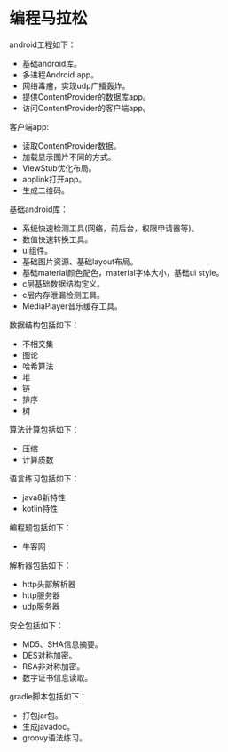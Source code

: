 # 编程马拉松

android工程如下：

+ 基础android库。
+ 多进程Android app。
+ 网络毒瘤，实现udp广播轰炸。
+ 提供ContentProvider的数据库app。
+ 访问ContentProvider的客户端app。

客户端app:

+ 读取ContentProvider数据。
+ 加载显示图片不同的方式。
+ ViewStub优化布局。
+ applink打开app。
+ 生成二维码。

基础android库：

+ 系统快速检测工具(网络，前后台，权限申请器等)。
+ 数值快速转换工具。
+ ui组件。
+ 基础图片资源、基础layout布局。
+ 基础material颜色配色，material字体大小，基础ui style。
+ c层基础数据结构定义。
+ c层内存泄漏检测工具。
+ MediaPlayer音乐缓存工具。

数据结构包括如下：

+ 不相交集
+ 图论
+ 哈希算法
+ 堆
+ 链
+ 排序
+ 树

算法计算包括如下：

+ 压缩
+ 计算质数

语言练习包括如下：

+ java8新特性
+ kotlin特性

编程题包括如下：

+ 牛客网

解析器包括如下：

+ http头部解析器
+ http服务器
+ udp服务器

安全包括如下：

+ MD5、SHA信息摘要。
+ DES对称加密。
+ RSA非对称加密。
+ 数字证书信息读取。

gradle脚本包括如下：

+ 打包jar包。
+ 生成javadoc。
+ groovy语法练习。

